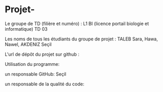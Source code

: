 # Projet-
Le groupe de TD (filière et numéro) : L1 BI (licence portail biologie et informatique) TD 03

Les noms de tous les étudiants du groupe de projet : TALEB Sara, Hawa, Nawel, AKDENIZ Seçil

L'url de dépôt du projet sur github :

Utilisation du programme:

un responsable GitHub: Seçil

un responsable de la qualité du code:
